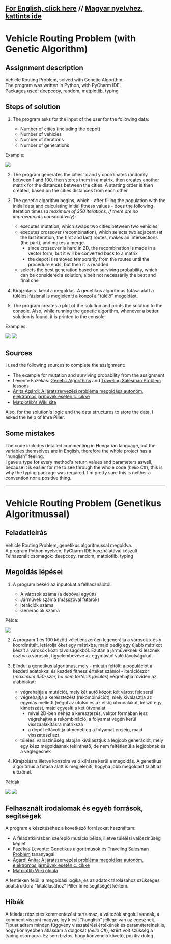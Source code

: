 ## [For English, click here](#vehicle-routing-problem-with-genetic-algorithm) // [Magyar nyelvhez, kattints ide](#vehicle-routing-problem-genetikus-algoritmussal)

# Vehicle Routing Problem (with Genetic Algorithm)

## Assignment description
Vehicle Routing Problem, solved with Genetic Algorithm.  
The program was written in Python, with PyCharm IDE.  
Packages used: deepcopy, random, matplotlib, typing  

## Steps of solution

1. The program asks for the input of the user for the following data:

     - Number of cities (including the depot)
     - Number of vehicles
     - Number of iterations
     - Number of generations
     
Example:
     
![](https://github.com/Medvetojas/VehicleRoutingProblem/blob/main/input_example.png?raw=true)

2. The program generates the cities' x and y coordinates randomly between 1 and 100, then stores them in a matrix, then creates another matrix for the distances between the cities. A starting order is then created, based on the cities distances from each other.

3. The genetic algorithm begins, which - after filling the population with the initial data and calculating initial fitness values - does the following iteration times (*a maximum of 350 iterations, if there are no improvements consecutively*):

     - executes mutation, which swaps two cities between two vehicles
     - executes crossover (recombination), which selects two adjacent (at the last iteration, the first and last) routes, makes an intersections (the part), and makes a merge
       - since crossover is hard in 2D, the recombination is made in a vector form, but it will be converted back to a matrix
       - the depot is removed temporarily from the routes until the procedure ends, but then it is readded
     - selects the best generation based on surviving probability, which can be considered a solution, albeit not necessarily the best and final one

4. Kirajzolásra kerül a megoldás. A genetikus algoritmus futása alatt a túlélési fázisnál is megjeleníti a konzol a "túlélő" megoldást.
4. The program creates a plot of the solution and prints the solution to the console. Also, while running the genetic algorithm, whenever a better solution is found, it is printed to the console.

Examples:


![](https://github.com/Medvetojas/VehicleRoutingProblem/blob/main/solution_example.png?raw=true)
![](https://github.com/Medvetojas/VehicleRoutingProblem/blob/main/plot_example.png?raw=true)


## Sources
I used the following sources to complete the assignment:
* The example for mutation and surviving probability from the assignment
* Levente Fazekas: [Genetic Algorithms](https://ai.leventefazekas.hu/lessons/2022-10-18-genetic-algorithms) and [Traveling Salesman Problem](https://ai.leventefazekas.hu/lessons/2022-10-11-travelling-salesman) lessons
* [Anita Agárdi: A járatszervezési probléma megoldása autonóm, elektromos járművek esetén c. cikke](http://www.tdk.uni-miskolc.hu/files/_elso_ot_oldala_vegleges.pdf)
* [Matplotlib's Wiki site](https://matplotlib.org/stable/gallery)

Also, for the solution's logic and the data structures to store the data, I asked the help of Imre Piller.

## Some mistakes

The code includes detailed commenting in Hungarian language, but the variables themselves are in English, therefore the whole project has a "hunglish" feeling.  
I gave a type for every method's return values and parameters aswell, because it is easier for me to see through the whole code (*hello C#*), this is why the typing package was required. I'm pretty sure this is neither a convention nor a positive thing.

------------------------------------- 

# Vehicle Routing Problem (Genetikus Algoritmussal)

## Feladatleírás
Vehicle Routing Problem, genetikus algoritmussal megoldva.  
A program Python nyelven, PyCharm IDE használatával készült.  
Felhasznált csomagok: deepcopy, random, matplotlib, typing

## Megoldás lépései

1. A program bekéri az inputokat a felhasználótól:

     - A városok száma (a depóval együtt)
     - Járművek száma (másszóval futárok)
     - Iterációk száma
     - Generációk száma
     
Példa:
     
![](https://github.com/Medvetojas/VehicleRoutingProblem/blob/main/input_example.png?raw=true)

2. A program 1 és 100 között véletlenszerűen legenerálja a városok x és y koordinátáit, letárolja őket egy mátrixba, majd pedig egy újabb mátrixot készít a városok közti távolságokból. Ezután a járműveknek ki lesznek osztva a városok, figyelembevéve az egymástól való távolságukat.

3. Elindul a genetikus algoritmus, mely - miután feltölti a populációt a kezdeti adatokkal és kezdeti fitness értéket számol - iterációszor (*maximum 350-szer, ha nem történik javulás*) végrehajtja röviden az alábbiakat:

     - végrehajtja a mutációt, mely két autó között két várost felcserél
     - végrehajtja a keresztezést (rekombinációt), mely kiválasztja az egymás melletti (végül az utolsó és az első) útvonalakat, készít egy kimetszést, majd egyesíti a két útvonalat
       - mivel 2D-ben nehéz a keresztezés, vektor formában lesz végrehajtva a rekombináció, a folyamat végén kerül visszaalakításra mátrixszá
       - a depót eltávolítja átmenetileg a folyamat erejéig, majd visszateszi azt
     - túlélési valószínűség alapján kiválasztjuk a legjobb generációt, mely egy kész megoldásnak tekinthető, de nem feltétlenül a legjobbnak és a véglegesnek

4. Kirajzolásra illetve konzolra való kiírásra kerül a megoldás. A genetikus algoritmus a futása alatt is megjeleníti, hogyha jobb megoldást talált az előzőnél.

Példák:


![](https://github.com/Medvetojas/VehicleRoutingProblem/blob/main/solution_example.png?raw=true)
![](https://github.com/Medvetojas/VehicleRoutingProblem/blob/main/plot_example.png?raw=true)


## Felhasznált irodalomak és egyéb források, segítségek
A program elkészítéséhez a következő forrásokat használtam:
* A feladatkiírásban szereplő mutáció példa, illetve túlélési valószínűség képlet
* Fazekas Levente: [Genetikus algoritmusok](https://ai.leventefazekas.hu/lessons/2022-10-18-genetic-algorithms) és [Traveling Salesman Problem](https://ai.leventefazekas.hu/lessons/2022-10-11-travelling-salesman) tananyagai
* [Agárdi Anita: A járatszervezési probléma megoldása autonóm, elektromos járművek esetén c. cikke](http://www.tdk.uni-miskolc.hu/files/_elso_ot_oldala_vegleges.pdf)
* [Matplotlib Wiki oldala](https://matplotlib.org/stable/gallery)

A fentieken felül, a megoldási logika, és az adatok tárolásához szükséges adatstruktúra "kitalálásához" Piller Imre segítségét kértem.

## Hibák

A feladat részletes kommentezést tartalmaz, a változók angolul vannak, a komment viszont magyar, így kicsit "hunglish" jellege van az egésznek.  
Típust adtam minden függvény visszatérési értékének és paramétereinek is, hogy könnyebben átlássam a dolgokat (*hello C#*), ezért volt szükség a typing csomagra. Ez sem biztos, hogy konvenció követő, pozitív dolog.
